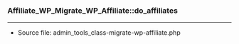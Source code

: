 ### Affiliate_WP_Migrate_WP_Affiliate::do_affiliates

----

- Source file: admin_tools_class-migrate-wp-affiliate.php